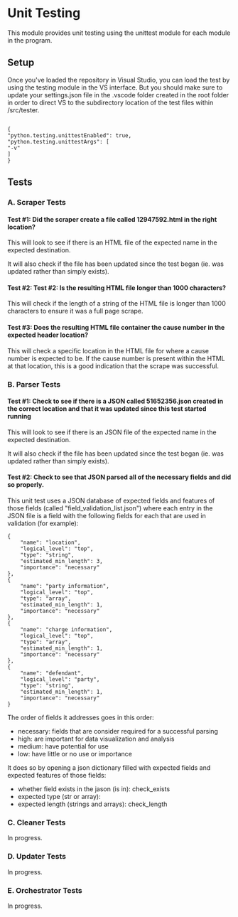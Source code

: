 
# Unit Testing
This module provides unit testing using the unittest module for each module in the program.
## Setup
  
Once you've loaded the repository in Visual Studio, you can load the test by using the testing module in the VS interface. But you should make sure to update your settings.json file in the .vscode folder created in the root folder in order to direct VS to the subdirectory location of the test files within /src/tester.
```

{
"python.testing.unittestEnabled": true,
"python.testing.unittestArgs": [
"-v"
]
}
```
## Tests

### A. Scraper Tests

#### Test #1: Did the scraper create a file called 12947592.html in the right location?

This will look to see if there is an HTML file of the expected name in the expected destination.

It will also check if the file has been updated since the test began (ie. was updated rather than simply exists).

#### Test #2: Test #2: Is the resulting HTML file longer than 1000 characters?

This will check if the length of a string of the HTML file is longer than 1000 characters to ensure it was a full page scrape.
  
#### Test #3: Does the resulting HTML file container the cause number in the expected header location?

This will check a specific location in the HTML file for where a cause number is expected to be. If the cause number is present within the HTML at that location, this is a good indication that the scrape was successful.
  
### B. Parser Tests

#### Test #1: Check to see if there is a JSON called 51652356.json created in the correct location and that it was updated since this test started running

This will look to see if there is an JSON file of the expected name in the expected destination.

It will also check if the file has been updated since the test began (ie. was updated rather than simply exists).

####  Test #2: Check to see that JSON parsed all of the necessary fields and did so properly.

This unit test uses a JSON database of expected fields and features of those fields (called "field_validation_list.json") where each entry in the JSON file is a field with the following fields for each that are used in validation (for example):
```
{
    "name": "location",
    "logical_level": "top",
    "type": "string",
    "estimated_min_length": 3,
    "importance": "necessary"
},
{
    "name": "party information",
    "logical_level": "top",
    "type": "array",
    "estimated_min_length": 1,
    "importance": "necessary"
},
{
    "name": "charge information",
    "logical_level": "top",
    "type": "array",
    "estimated_min_length": 1,
    "importance": "necessary"
},
{
    "name": "defendant",
    "logical_level": "party",
    "type": "string",
    "estimated_min_length": 1,
    "importance": "necessary"
}
```
The order of fields it addresses goes in this order:
- necessary: fields that are consider required for a successful parsing
- high: are important for data visualization and analysis
- medium: have potential for use
- low: have little or no use or importance

It does so by opening a json dictionary filled with expected fields and expected features of those fields:
- whether field exists in the jason (is in): check_exists
- expected type (str or array):
- expected length (strings and arrays): check_length

### C. Cleaner Tests

In progress.
  
### D. Updater Tests

In progress.
  
### E. Orchestrator Tests

In progress.
